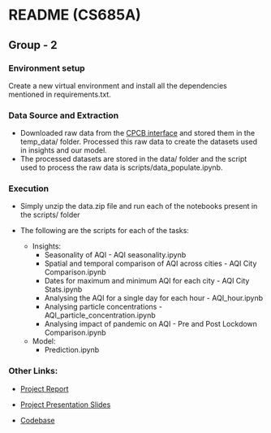 # README (CS685A)
## Group - 2

### Environment setup

Create a new virtual environment and install all the dependencies mentioned in requirements.txt.

### Data Source and Extraction

- Downloaded raw data from the [CPCB interface](https://app.cpcbccr.com/ccr/#/caaqm-dashboard-all/caaqm-landing/caaqm-comparison-data) and stored them in the temp_data/ folder. Processed this raw data to create the datasets used in insights and our model.
- The processed datasets are stored in the data/ folder and the script used to process the raw data is scripts/data_populate.ipynb.

### Execution

- Simply unzip the data.zip file and run each of the notebooks present in the scripts/ folder
- The following are the scripts for each of the tasks:

    - Insights:
        - Seasonality of AQI - AQI seasonality.ipynb
        - Spatial and temporal comparison of AQI across cities - AQI City Comparison.ipynb
        - Dates for maximum and minimum AQI for each city - AQI City Stats.ipynb
        - Analysing the AQI for a single day for each hour  - AQI_hour.ipynb
        - Analysing particle concentrations - AQI_particle_concentration.ipynb
        - Analysing impact of pandemic on AQI - Pre and Post Lockdown Comparison.ipynb
    - Model:
        - Prediction.ipynb

### Other Links:

- [Project Report](https://docs.google.com/document/d/1y1vKWKP4Mhx9XFtCz5BAnv03sEMnW1ALK9nLHe_XzJY/edit)

- [Project Presentation Slides](https://docs.google.com/presentation/d/1VveoFGEaSr10ygMQNpdBleaaBq4X5TOJsdrMdJiiNRY/edit#slide=id.p)

- [Codebase](https://github.com/nikhilag2711/Project_CS685)

